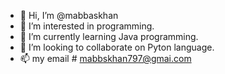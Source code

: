 - 👋 Hi, I’m @mabbaskhan
- 👀 I’m interested in programming.
- 🌱 I’m currently learning Java programming.
- 💞️ I’m looking to collaborate on Pyton language.
- 📫 my email  # mabbskhan797@gmai.com

<!---
mabbaskhan/mabbaskhan is a ✨ special ✨ repository because its `README.md` (this file) appears on your GitHub profile.
You can click the Preview link to take a look at your changes.
--->
